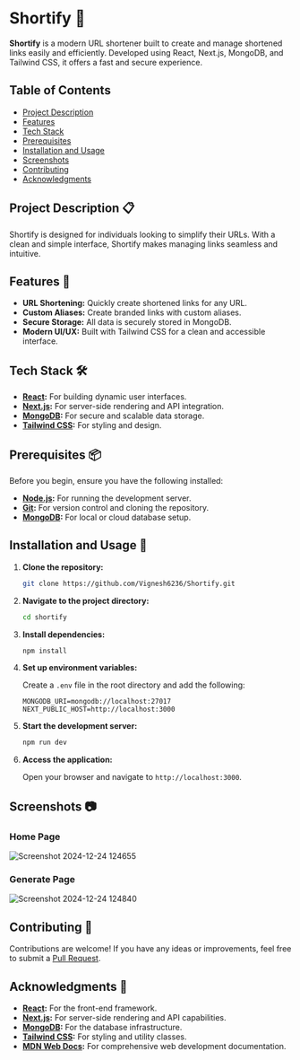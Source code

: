 # Shortify 🔗

**Shortify** is a modern URL shortener built to create and manage shortened links easily and efficiently. Developed using React, Next.js, MongoDB, and Tailwind CSS, it offers a fast and secure experience.

## Table of Contents

- [Project Description](#project-description-)
- [Features](#features-)
- [Tech Stack](#tech-stack-️)
- [Prerequisites](#prerequisites-)
- [Installation and Usage](#installation-and-usage-)
- [Screenshots](#screenshots-)
- [Contributing](#contributing-)
- [Acknowledgments](#acknowledgments-)

## Project Description 📋

Shortify is designed for individuals looking to simplify their URLs. With a clean and simple interface, Shortify makes managing links seamless and intuitive.

## Features 🌟

- **URL Shortening:** Quickly create shortened links for any URL.
- **Custom Aliases:** Create branded links with custom aliases.
- **Secure Storage:** All data is securely stored in MongoDB.
- **Modern UI/UX:** Built with Tailwind CSS for a clean and accessible interface.

## Tech Stack 🛠️

- **[React](https://reactjs.org/):** For building dynamic user interfaces.
- **[Next.js](https://nextjs.org/):** For server-side rendering and API integration.
- **[MongoDB](https://www.mongodb.com/):** For secure and scalable data storage.
- **[Tailwind CSS](https://tailwindcss.com/):** For styling and design.

## Prerequisites 📦

Before you begin, ensure you have the following installed:

- **[Node.js](https://nodejs.org/):** For running the development server.
- **[Git](https://git-scm.com/):** For version control and cloning the repository.
- **[MongoDB](https://www.mongodb.com/):** For local or cloud database setup.

## Installation and Usage 🚀

1. **Clone the repository:**

   ```bash
   git clone https://github.com/Vignesh6236/Shortify.git
   ```

2. **Navigate to the project directory:**

   ```bash
   cd shortify
   ```

3. **Install dependencies:**

   ```bash
   npm install
   ```

4. **Set up environment variables:**

   Create a `.env` file in the root directory and add the following:

   ```env
   MONGODB_URI=mongodb://localhost:27017
   NEXT_PUBLIC_HOST=http://localhost:3000
   ```

5. **Start the development server:**

   ```bash
   npm run dev
   ```

6. **Access the application:**

   Open your browser and navigate to `http://localhost:3000`.

## Screenshots 📷

### Home Page
![Screenshot 2024-12-24 124655](https://github.com/user-attachments/assets/6dc1c2cf-27e2-4f19-ae90-60f0c463dbd3)


### Generate Page
![Screenshot 2024-12-24 124840](https://github.com/user-attachments/assets/6595b113-7005-4596-8b2a-52bd7ce19d04)


## Contributing 🤝

Contributions are welcome! If you have any ideas or improvements, feel free to submit a [Pull Request](https://github.com/Vignesh6236/Shortify/pulls).

## Acknowledgments 🙏

- **[React](https://reactjs.org/):** For the front-end framework.
- **[Next.js](https://nextjs.org/):** For server-side rendering and API capabilities.
- **[MongoDB](https://www.mongodb.com/):** For the database infrastructure.
- **[Tailwind CSS](https://tailwindcss.com/):** For styling and utility classes.
- **[MDN Web Docs](https://developer.mozilla.org/en-US/):** For comprehensive web development documentation.
